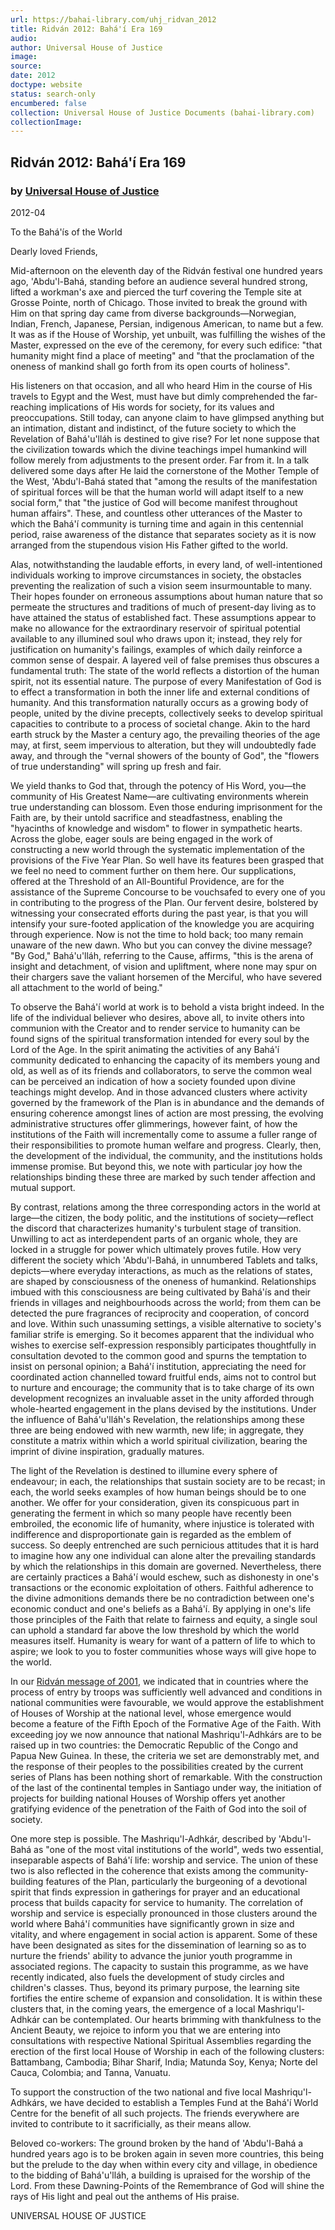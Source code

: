 ```yaml
---
url: https://bahai-library.com/uhj_ridvan_2012
title: Ridván 2012: Bahá'í Era 169
audio: 
author: Universal House of Justice
image: 
source: 
date: 2012
doctype: website
status: search-only
encumbered: false
collection: Universal House of Justice Documents (bahai-library.com)
collectionImage: 
---
```



## Ridván 2012: Bahá'í Era 169

### by [Universal House of Justice](https://bahai-library.com/author/Universal+House+of+Justice)

2012-04


To the Bahá'ís of the World

Dearly loved Friends,

Mid-afternoon on the eleventh day of the Ridván festival one hundred years ago, 'Abdu'l-Bahá, standing before an audience several hundred strong, lifted a workman's axe and pierced the turf covering the Temple site at Grosse Pointe, north of Chicago. Those invited to break the ground with Him on that spring day came from diverse backgrounds—Norwegian, Indian, French, Japanese, Persian, indigenous American, to name but a few. It was as if the House of Worship, yet unbuilt, was fulfilling the wishes of the Master, expressed on the eve of the ceremony, for every such edifice: "that humanity might find a place of meeting" and "that the proclamation of the oneness of mankind shall go forth from its open courts of holiness".

His listeners on that occasion, and all who heard Him in the course of His travels to Egypt and the West, must have but dimly comprehended the far-reaching implications of His words for society, for its values and preoccupations. Still today, can anyone claim to have glimpsed anything but an intimation, distant and indistinct, of the future society to which the Revelation of Bahá'u'lláh is destined to give rise? For let none suppose that the civilization towards which the divine teachings impel humankind will follow merely from adjustments to the present order. Far from it. In a talk delivered some days after He laid the cornerstone of the Mother Temple of the West, 'Abdu'l-Bahá stated that "among the results of the manifestation of spiritual forces will be that the human world will adapt itself to a new social form," that "the justice of God will become manifest throughout human affairs". These, and countless other utterances of the Master to which the Bahá'í community is turning time and again in this centennial period, raise awareness of the distance that separates society as it is now arranged from the stupendous vision His Father gifted to the world.

Alas, notwithstanding the laudable efforts, in every land, of well-intentioned individuals working to improve circumstances in society, the obstacles preventing the realization of such a vision seem insurmountable to many. Their hopes founder on erroneous assumptions about human nature that so permeate the structures and traditions of much of present-day living as to have attained the status of established fact. These assumptions appear to make no allowance for the extraordinary reservoir of spiritual potential available to any illumined soul who draws upon it; instead, they rely for justification on humanity's failings, examples of which daily reinforce a common sense of despair. A layered veil of false premises thus obscures a fundamental truth: The state of the world reflects a distortion of the human spirit, not its essential nature. The purpose of every Manifestation of God is to effect a transformation in both the inner life and external conditions of humanity. And this transformation naturally occurs as a growing body of people, united by the divine precepts, collectively seeks to develop spiritual capacities to contribute to a process of societal change. Akin to the hard earth struck by the Master a century ago, the prevailing theories of the age may, at first, seem impervious to alteration, but they will undoubtedly fade away, and through the "vernal showers of the bounty of God", the "flowers of true understanding" will spring up fresh and fair.

We yield thanks to God that, through the potency of His Word, you—the community of His Greatest Name—are cultivating environments wherein true understanding can blossom. Even those enduring imprisonment for the Faith are, by their untold sacrifice and steadfastness, enabling the "hyacinths of knowledge and wisdom" to flower in sympathetic hearts. Across the globe, eager souls are being engaged in the work of constructing a new world through the systematic implementation of the provisions of the Five Year Plan. So well have its features been grasped that we feel no need to comment further on them here. Our supplications, offered at the Threshold of an All-Bountiful Providence, are for the assistance of the Supreme Concourse to be vouchsafed to every one of you in contributing to the progress of the Plan. Our fervent desire, bolstered by witnessing your consecrated efforts during the past year, is that you will intensify your sure-footed application of the knowledge you are acquiring through experience. Now is not the time to hold back; too many remain unaware of the new dawn. Who but you can convey the divine message? "By God," Bahá'u'lláh, referring to the Cause, affirms, "this is the arena of insight and detachment, of vision and upliftment, where none may spur on their chargers save the valiant horsemen of the Merciful, who have severed all attachment to the world of being."

To observe the Bahá'í world at work is to behold a vista bright indeed. In the life of the individual believer who desires, above all, to invite others into communion with the Creator and to render service to humanity can be found signs of the spiritual transformation intended for every soul by the Lord of the Age. In the spirit animating the activities of any Bahá'í community dedicated to enhancing the capacity of its members young and old, as well as of its friends and collaborators, to serve the common weal can be perceived an indication of how a society founded upon divine teachings might develop. And in those advanced clusters where activity governed by the framework of the Plan is in abundance and the demands of ensuring coherence amongst lines of action are most pressing, the evolving administrative structures offer glimmerings, however faint, of how the institutions of the Faith will incrementally come to assume a fuller range of their responsibilities to promote human welfare and progress. Clearly, then, the development of the individual, the community, and the institutions holds immense promise. But beyond this, we note with particular joy how the relationships binding these three are marked by such tender affection and mutual support.

By contrast, relations among the three corresponding actors in the world at large—the citizen, the body politic, and the institutions of society—reflect the discord that characterizes humanity's turbulent stage of transition. Unwilling to act as interdependent parts of an organic whole, they are locked in a struggle for power which ultimately proves futile. How very different the society which 'Abdu'l-Bahá, in unnumbered Tablets and talks, depicts—where everyday interactions, as much as the relations of states, are shaped by consciousness of the oneness of humankind. Relationships imbued with this consciousness are being cultivated by Bahá'ís and their friends in villages and neighbourhoods across the world; from them can be detected the pure fragrances of reciprocity and cooperation, of concord and love. Within such unassuming settings, a visible alternative to society's familiar strife is emerging. So it becomes apparent that the individual who wishes to exercise self-expression responsibly participates thoughtfully in consultation devoted to the common good and spurns the temptation to insist on personal opinion; a Bahá'í institution, appreciating the need for coordinated action channelled toward fruitful ends, aims not to control but to nurture and encourage; the community that is to take charge of its own development recognizes an invaluable asset in the unity afforded through whole-hearted engagement in the plans devised by the institutions. Under the influence of Bahá'u'lláh's Revelation, the relationships among these three are being endowed with new warmth, new life; in aggregate, they constitute a matrix within which a world spiritual civilization, bearing the imprint of divine inspiration, gradually matures.

The light of the Revelation is destined to illumine every sphere of endeavour; in each, the relationships that sustain society are to be recast; in each, the world seeks examples of how human beings should be to one another. We offer for your consideration, given its conspicuous part in generating the ferment in which so many people have recently been embroiled, the economic life of humanity, where injustice is tolerated with indifference and disproportionate gain is regarded as the emblem of success. So deeply entrenched are such pernicious attitudes that it is hard to imagine how any one individual can alone alter the prevailing standards by which the relationships in this domain are governed. Nevertheless, there are certainly practices a Bahá'í would eschew, such as dishonesty in one's transactions or the economic exploitation of others. Faithful adherence to the divine admonitions demands there be no contradiction between one's economic conduct and one's beliefs as a Bahá'í. By applying in one's life those principles of the Faith that relate to fairness and equity, a single soul can uphold a standard far above the low threshold by which the world measures itself. Humanity is weary for want of a pattern of life to which to aspire; we look to you to foster communities whose ways will give hope to the world.

In our [Ridván message of 2001](https://bahai-library.com/uhj_ridvan_2001), we indicated that in countries where the process of entry by troops was sufficiently well advanced and conditions in national communities were favourable, we would approve the establishment of Houses of Worship at the national level, whose emergence would become a feature of the Fifth Epoch of the Formative Age of the Faith. With exceeding joy we now announce that national Mashriqu'l-Adhkárs are to be raised up in two countries: the Democratic Republic of the Congo and Papua New Guinea. In these, the criteria we set are demonstrably met, and the response of their peoples to the possibilities created by the current series of Plans has been nothing short of remarkable. With the construction of the last of the continental temples in Santiago under way, the initiation of projects for building national Houses of Worship offers yet another gratifying evidence of the penetration of the Faith of God into the soil of society.

One more step is possible. The Mashriqu'l-Adhkár, described by 'Abdu'l-Bahá as "one of the most vital institutions of the world", weds two essential, inseparable aspects of Bahá'í life: worship and service. The union of these two is also reflected in the coherence that exists among the community-building features of the Plan, particularly the burgeoning of a devotional spirit that finds expression in gatherings for prayer and an educational process that builds capacity for service to humanity. The correlation of worship and service is especially pronounced in those clusters around the world where Bahá'í communities have significantly grown in size and vitality, and where engagement in social action is apparent. Some of these have been designated as sites for the dissemination of learning so as to nurture the friends' ability to advance the junior youth programme in associated regions. The capacity to sustain this programme, as we have recently indicated, also fuels the development of study circles and children's classes. Thus, beyond its primary purpose, the learning site fortifies the entire scheme of expansion and consolidation. It is within these clusters that, in the coming years, the emergence of a local Mashriqu'l-Adhkár can be contemplated. Our hearts brimming with thankfulness to the Ancient Beauty, we rejoice to inform you that we are entering into consultations with respective National Spiritual Assemblies regarding the erection of the first local House of Worship in each of the following clusters: Battambang, Cambodia; Bihar Sharif, India; Matunda Soy, Kenya; Norte del Cauca, Colombia; and Tanna, Vanuatu.

To support the construction of the two national and five local Mashriqu'l-Adhkárs, we have decided to establish a Temples Fund at the Bahá'í World Centre for the benefit of all such projects. The friends everywhere are invited to contribute to it sacrificially, as their means allow.

Beloved co-workers: The ground broken by the hand of 'Abdu'l-Bahá a hundred years ago is to be broken again in seven more countries, this being but the prelude to the day when within every city and village, in obedience to the bidding of Bahá'u'lláh, a building is upraised for the worship of the Lord. From these Dawning-Points of the Remembrance of God will shine the rays of His light and peal out the anthems of His praise.

UNIVERSAL HOUSE OF JUSTICE